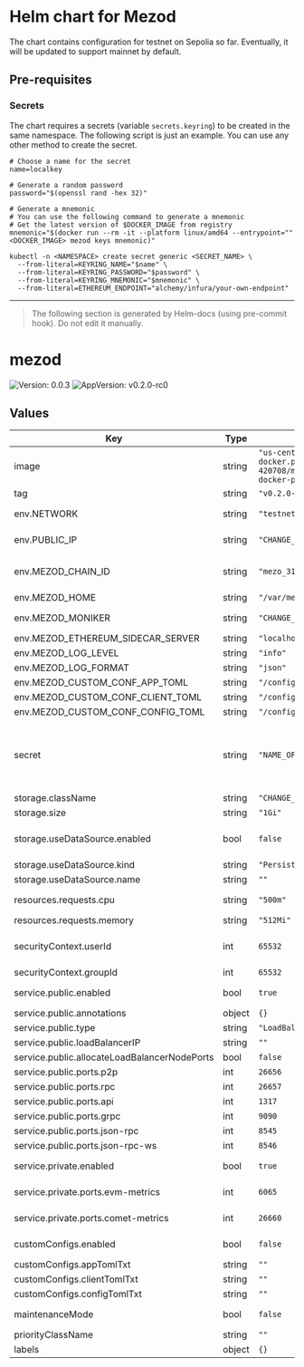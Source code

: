 # Helm chart for Mezod

The chart contains configuration for testnet on Sepolia so far.
Eventually, it will be updated to support mainnet by default.

## Pre-requisites

### Secrets

The chart requires a secrets (variable `secrets.keyring`) to be created in the same namespace.
The following script is just an example. You can use any other method to create the secret.

```shell
# Choose a name for the secret
name=localkey

# Generate a random password
password="$(openssl rand -hex 32)"

# Generate a mnemonic
# You can use the following command to generate a mnemonic
# Get the latest version of $DOCKER_IMAGE from registry
mnemonic="$(docker run --rm -it --platform linux/amd64 --entrypoint="" <DOCKER_IMAGE> mezod keys mnemonic)"

kubectl -n <NAMESPACE> create secret generic <SECRET_NAME> \
  --from-literal=KEYRING_NAME="$name" \
  --from-literal=KEYRING_PASSWORD="$password" \
  --from-literal=KEYRING_MNEMONIC="$mnemonic" \
  --from-literal=ETHEREUM_ENDPOINT="alchemy/infura/your-own-endpoint"
```

---

> The following section is generated by Helm-docs (using pre-commit hook). Do not edit it manually.

# mezod

![Version: 0.0.3](https://img.shields.io/badge/Version-0.0.3-informational?style=flat-square) ![AppVersion: v0.2.0-rc0](https://img.shields.io/badge/AppVersion-v0.2.0--rc0-informational?style=flat-square)

## Values

| Key | Type | Default | Description |
|-----|------|---------|-------------|
| image | string | `"us-central1-docker.pkg.dev/mezo-test-420708/mezo-staging-docker-public/mezod"` |  |
| tag | string | `"v0.2.0-rc0"` |  |
| env.NETWORK | string | `"testnet"` | Select the network to connect to |
| env.PUBLIC_IP | string | `"CHANGE_ME"` | Set public IP address of the validator |
| env.MEZOD_CHAIN_ID | string | `"mezo_31611-1"` | Set the chain ID (mezo_31611-1 is the testnet) |
| env.MEZOD_HOME | string | `"/var/mezod"` |  |
| env.MEZOD_MONIKER | string | `"CHANGE_ME"` | Set the moniker (name of the validator) |
| env.MEZOD_ETHEREUM_SIDECAR_SERVER | string | `"localhost:7500"` |  |
| env.MEZOD_LOG_LEVEL | string | `"info"` |  |
| env.MEZOD_LOG_FORMAT | string | `"json"` |  |
| env.MEZOD_CUSTOM_CONF_APP_TOML | string | `"/config/app.toml.txt"` |  |
| env.MEZOD_CUSTOM_CONF_CLIENT_TOML | string | `"/config/client.toml.txt"` |  |
| env.MEZOD_CUSTOM_CONF_CONFIG_TOML | string | `"/config/config.toml.txt"` |  |
| secret | string | `"NAME_OF_THE_SECRET"` | Set Secret object containing the keyring information: KEYRING_NAME, KEYRING_PASSWORD, KEYRING_MNEMONIC and ETHEREUM_ENDPOINT |
| storage.className | string | `"CHANGE_ME"` |  |
| storage.size | string | `"1Gi"` |  |
| storage.useDataSource.enabled | bool | `false` | Enable and use to restore data from a snapshot or a PVC |
| storage.useDataSource.kind | string | `"PersistentVolumeClaim"` |  |
| storage.useDataSource.name | string | `""` |  |
| resources.requests.cpu | string | `"500m"` | Set the resource requests for the mezod container |
| resources.requests.memory | string | `"512Mi"` |  |
| securityContext.userId | int | `65532` | Set the user and group ID to run the container (don't change) |
| securityContext.groupId | int | `65532` |  |
| service.public.enabled | bool | `true` | Expose public ports to the Internet using LoadBalancer |
| service.public.annotations | object | `{}` |  |
| service.public.type | string | `"LoadBalancer"` |  |
| service.public.loadBalancerIP | string | `""` |  |
| service.public.allocateLoadBalancerNodePorts | bool | `false` |  |
| service.public.ports.p2p | int | `26656` |  |
| service.public.ports.rpc | int | `26657` |  |
| service.public.ports.api | int | `1317` |  |
| service.public.ports.grpc | int | `9090` |  |
| service.public.ports.json-rpc | int | `8545` |  |
| service.public.ports.json-rpc-ws | int | `8546` |  |
| service.private.enabled | bool | `true` | Expose private ports internally using ClusterIP |
| service.private.ports.evm-metrics | int | `6065` | EVM metrics are exposed on "/debug/metrics/prometheus" |
| service.private.ports.comet-metrics | int | `26660` | Comet metrics are exposed on "/" |
| customConfigs.enabled | bool | `false` | Optional: Load custom configuration from the files |
| customConfigs.appTomlTxt | string | `""` |  |
| customConfigs.clientTomlTxt | string | `""` |  |
| customConfigs.configTomlTxt | string | `""` |  |
| maintenanceMode | bool | `false` | Run shell in the container instead of the mezod process |
| priorityClassName | string | `""` |  |
| labels | object | `{}` |  |

